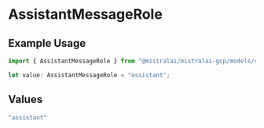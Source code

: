 # AssistantMessageRole

## Example Usage

```typescript
import { AssistantMessageRole } from "@mistralai/mistralai-gcp/models/components";

let value: AssistantMessageRole = "assistant";
```

## Values

```typescript
"assistant"
```